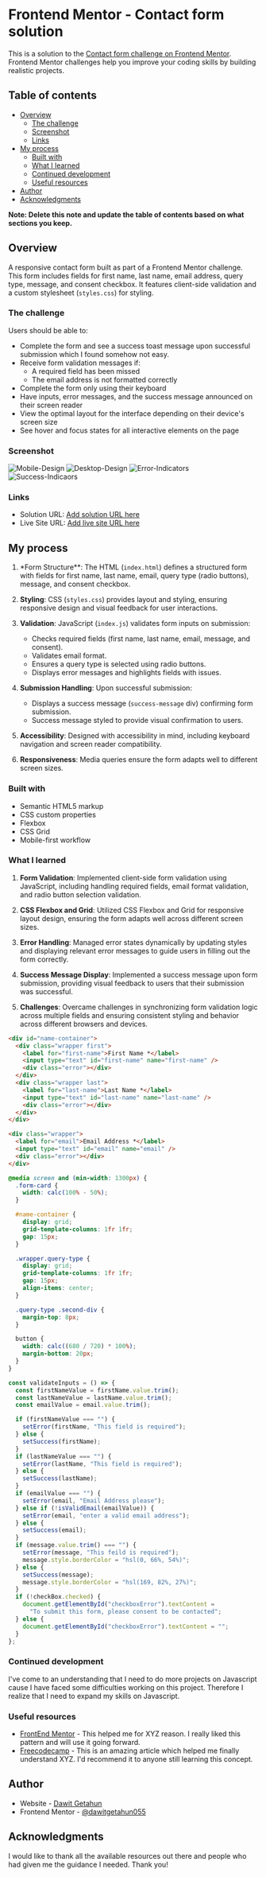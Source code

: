 # Frontend Mentor - Contact form solution

This is a solution to the [Contact form challenge on Frontend Mentor](https://www.frontendmentor.io/challenges/contact-form--G-hYlqKJj). Frontend Mentor challenges help you improve your coding skills by building realistic projects.

## Table of contents

- [Overview](#overview)
  - [The challenge](#the-challenge)
  - [Screenshot](#screenshot)
  - [Links](#links)
- [My process](#my-process)
  - [Built with](#built-with)
  - [What I learned](#what-i-learned)
  - [Continued development](#continued-development)
  - [Useful resources](#useful-resources)
- [Author](#author)
- [Acknowledgments](#acknowledgments)

**Note: Delete this note and update the table of contents based on what sections you keep.**

## Overview

A responsive contact form built as part of a Frontend Mentor challenge. This form includes fields for first name, last name, email address, query type, message, and consent checkbox. It features client-side validation and a custom stylesheet (`styles.css`) for styling.

### The challenge

Users should be able to:

- Complete the form and see a success toast message upon successful submission which I found somehow not easy.
- Receive form validation messages if:
  - A required field has been missed
  - The email address is not formatted correctly
- Complete the form only using their keyboard
- Have inputs, error messages, and the success message announced on their screen reader
- View the optimal layout for the interface depending on their device's screen size
- See hover and focus states for all interactive elements on the page

### Screenshot

![Mobile-Design](<./Frontend-Mentor-Contact-form(mobile-design).png>)
![Desktop-Design](<./Frontend-Mentor-Contact-form(Desktop-design).png>)
![Error-Indicators](<./Frontend-Mentor-Contact-form(Errors).png>)
![Success-Indicaors](<./Frontend-Mentor-Contact-form(success).png>)

### Links

- Solution URL: [Add solution URL here](https://github.com/dawitgetahun055/contact-form-main)
- Live Site URL: [Add live site URL here](https://sparkling-cucurucho-a7fdf5.netlify.app/)

## My process

1. \*Form Structure\*\*: The HTML (`index.html`) defines a structured form with fields for first name, last name, email, query type (radio buttons), message, and consent checkbox.

2. **Styling**: CSS (`styles.css`) provides layout and styling, ensuring responsive design and visual feedback for user interactions.

3. **Validation**: JavaScript (`index.js`) validates form inputs on submission:

   - Checks required fields (first name, last name, email, message, and consent).
   - Validates email format.
   - Ensures a query type is selected using radio buttons.
   - Displays error messages and highlights fields with issues.

4. **Submission Handling**: Upon successful submission:

   - Displays a success message (`success-message` div) confirming form submission.
   - Success message styled to provide visual confirmation to users.

5. **Accessibility**: Designed with accessibility in mind, including keyboard navigation and screen reader compatibility.

6. **Responsiveness**: Media queries ensure the form adapts well to different screen sizes.

### Built with

- Semantic HTML5 markup
- CSS custom properties
- Flexbox
- CSS Grid
- Mobile-first workflow

### What I learned

1. **Form Validation**: Implemented client-side form validation using JavaScript, including handling required fields, email format validation, and radio button selection validation.

2. **CSS Flexbox and Grid**: Utilized CSS Flexbox and Grid for responsive layout design, ensuring the form adapts well across different screen sizes.

3. **Error Handling**: Managed error states dynamically by updating styles and displaying relevant error messages to guide users in filling out the form correctly.

4. **Success Message Display**: Implemented a success message upon form submission, providing visual feedback to users that their submission was successful.

5. **Challenges**: Overcame challenges in synchronizing form validation logic across multiple fields and ensuring consistent styling and behavior across different browsers and devices.

```html
<div id="name-container">
  <div class="wrapper first">
    <label for="first-name">First Name *</label>
    <input type="text" id="first-name" name="first-name" />
    <div class="error"></div>
  </div>
  <div class="wrapper last">
    <label for="last-name">Last Name *</label>
    <input type="text" id="last-name" name="last-name" />
    <div class="error"></div>
  </div>
</div>

<div class="wrapper">
  <label for="email">Email Address *</label>
  <input type="text" id="email" name="email" />
  <div class="error"></div>
</div>
```

```css
@media screen and (min-width: 1300px) {
  .form-card {
    width: calc(100% - 50%);
  }

  #name-container {
    display: grid;
    grid-template-columns: 1fr 1fr;
    gap: 15px;
  }

  .wrapper.query-type {
    display: grid;
    grid-template-columns: 1fr 1fr;
    gap: 15px;
    align-items: center;
  }

  .query-type .second-div {
    margin-top: 8px;
  }

  button {
    width: calc((680 / 720) * 100%);
    margin-bottom: 20px;
  }
}
```

```js
const validateInputs = () => {
  const firstNameValue = firstName.value.trim();
  const lastNameValue = lastName.value.trim();
  const emailValue = email.value.trim();

  if (firstNameValue === "") {
    setError(firstName, "This field is required");
  } else {
    setSuccess(firstName);
  }
  if (lastNameValue === "") {
    setError(lastName, "This field is required");
  } else {
    setSuccess(lastName);
  }
  if (emailValue === "") {
    setError(email, "Email Address please");
  } else if (!isValidEmail(emailValue)) {
    setError(email, "enter a valid email address");
  } else {
    setSuccess(email);
  }
  if (message.value.trim() === "") {
    setError(message, "This feild is required");
    message.style.borderColor = "hsl(0, 66%, 54%)";
  } else {
    setSuccess(message);
    message.style.borderColor = "hsl(169, 82%, 27%)";
  }
  if (!checkBox.checked) {
    document.getElementById("checkboxError").textContent =
      "To submit this form, please consent to be contacted";
  } else {
    document.getElementById("checkboxError").textContent = "";
  }
};
```

### Continued development

I've come to an understanding that I need to do more projects on Javascript cause I have
faced some difficulties working on this project. Therefore I realize that I need to expand
my skills on Javascript.

### Useful resources

- [FrontEnd Mentor](https://www.frontendmentor.io/) - This helped me for XYZ reason. I really liked this pattern and will use it going forward.
- [Freecodecamp](https://www.freecodecamp.org/) - This is an amazing article which helped me finally understand XYZ. I'd recommend it to anyone still learning this concept.

## Author

- Website - [Dawit Getahun](https://www.your-site.com)
- Frontend Mentor - [@dawitgetahun055](https://www.frontendmentor.io/profile/dawitgetahun055)

## Acknowledgments

I would like to thank all the available resources out there and people who had given me the guidance
I needed. Thank you!
